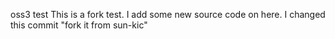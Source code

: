 oss3
test
This is a fork test.
I add some new source code on here.
I changed this commit "fork it from sun-kic"

